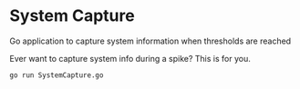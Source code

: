 # System Capture

Go application to capture system information when thresholds are reached

Ever want to capture system info during a spike? This is for you.

```
go run SystemCapture.go
```
